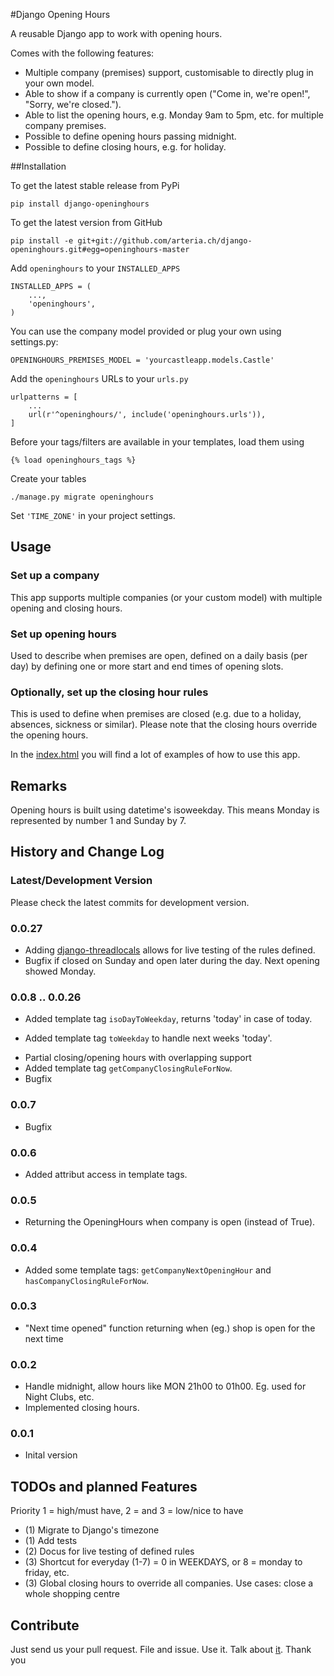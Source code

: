 #Django Opening Hours


A reusable Django app to work with opening hours.

Comes with the following features:

* Multiple company (premises) support, customisable to directly plug in your own model.
* Able to show if a company is currently open ("Come in, we're open!", "Sorry, we're closed.").
* Able to list the opening hours, e.g. Monday 9am to 5pm, etc. for multiple company premises.
* Possible to define opening hours passing midnight.
* Possible to define closing hours, e.g. for holiday. 



##Installation

To get the latest stable release from PyPi


    pip install django-openinghours

To get the latest version from GitHub


    pip install -e git+git://github.com/arteria.ch/django-openinghours.git#egg=openinghours-master

Add ``openinghours`` to your ``INSTALLED_APPS``


    INSTALLED_APPS = (
        ...,
        'openinghours',
    )

You can use the company model provided or plug your own using settings.py:

    OPENINGHOURS_PREMISES_MODEL = 'yourcastleapp.models.Castle'

Add the ``openinghours`` URLs to your ``urls.py``


    urlpatterns = [
        ...
        url(r'^openinghours/', include('openinghours.urls')),
    ]

Before your tags/filters are available in your templates, load them using


	{% load openinghours_tags %}


Create your tables


    ./manage.py migrate openinghours



Set ``'TIME_ZONE'`` in your project settings.


## Usage


### Set up a company
This app supports multiple companies (or your custom model) with multiple opening and closing hours. 

### Set up opening hours
Used to describe when premises are open, defined on a daily basis (per day) by defining one or more 
start and end times of opening slots.

### Optionally, set up the closing hour rules

This is used to define when premises are closed (e.g. due to a holiday, 
absences, sickness or similar). Please note that the closing hours override the opening hours.



In the [index.html](https://github.com/arteria/django-openinghours/blob/master/openinghours/templates/openinghours/index.html) you will find a lot of examples of how to use this app.

## Remarks 

Opening hours is built using datetime's isoweekday. This means Monday is represented by number 1 and Sunday by 7.


## History and Change Log

### Latest/Development Version

Please check the latest commits for development version.

### 0.0.27

* Adding [django-threadlocals](https://pypi.python.org/pypi/django-threadlocals/0.8) allows for live testing of the rules defined.
* Bugfix if closed on Sunday and open later during the day. Next opening showed Monday.

### 0.0.8 .. 0.0.26 
* Added template tag ``isoDayToWeekday``, returns 'today' in case of today.
+ Added template tag ``toWeekday`` to handle next weeks 'today'.
* Partial closing/opening hours with overlapping support
* Added template tag ``getCompanyClosingRuleForNow``.
* Bugfix

### 0.0.7
* Bugfix

### 0.0.6
* Added attribut access in template tags.

### 0.0.5
* Returning the OpeningHours when company is open (instead of True).

### 0.0.4
* Added some template tags: ``getCompanyNextOpeningHour`` and  ``hasCompanyClosingRuleForNow``.

### 0.0.3 
* "Next time opened" function returning when (eg.) shop is open for the next time

### 0.0.2
* Handle midnight, allow hours like MON 21h00 to 01h00. Eg. used for Night Clubs, etc.
* Implemented closing hours.

### 0.0.1
* Inital version


## TODOs and planned Features
Priority 1 = high/must have, 2 =  and 3 = low/nice to have

* (1) Migrate to Django's timezone
* (1) Add tests
* (2) Docus for live testing of defined rules
* (3) Shortcut for everyday (1-7) = 0 in WEEKDAYS, or 8 = monday to friday, etc.
* (3) Global closing hours to override all companies. Use cases: close a whole shopping centre

## Contribute

Just send us your pull request. File and issue. Use it. Talk about [it](https://github.com/arteria/django-openinghours). Thank you
 
 
